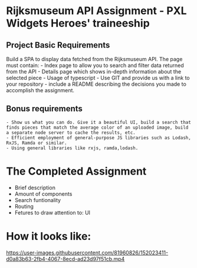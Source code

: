 # Rijksmuseum API Assignment - PXL Widgets Heroes' traineeship

## Project Basic Requirements

Build a SPA to display data fetched from the Rijksmuseum API. The page must contain:
    - Index page to allow you to search and filter data returned from the API 
    - Details page which shows in-depth information about the selected piece
    - Usage of typescript
    - Use GIT and provide us with a link to your repository 
    - include a README describing the decisions you made to accomplish the assignment.

## Bonus requirements

    - Show us what you can do. Give it a beautiful UI, build a search that finds pieces that match the average color of an uploaded image, build a separate node server to cache the results, etc. 
    - Efficient employment of general-purpose JS libraries such as Lodash, RxJS, Ramda or similar. 
    - Using general libraries like rxjs, ramda,lodash.

# The Completed Assignment
 - Brief description
 - Amount of components
 - Search funtionality
 - Routing
 - Fetures to draw attention to: UI

# How it looks like:



https://user-images.githubusercontent.com/81960826/152023411-d0a83b63-2fb4-4067-8ecd-ad23d97f51cb.mp4

